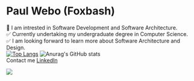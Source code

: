 # Paul Webo (Foxbash)
🔗 I am intrested in Software Development and Software Architecture.<br>
✅ Currently undertaking my undergraduate degree in Computer Science.<br>
✅ I am looking forward to learn more about Software Architecture and Design.<br>
[![Top Langs](https://github-readme-stats.vercel.app/api/top-langs/?username=xi9d&layout=pie&theme=radical)](https://github.com/anuraghazra/github-readme-stats)
![Anurag's GitHub stats](https://github-readme-stats.vercel.app/api?username=xi9d&show_icons=true&theme=radical)
<br>
Contact me
<a href="https://www.linkedin.com/in/paul-webo-910886248/">LinkedIn</a>


[![](https://visitcount.itsvg.in/api?id=paul&label=Views&color=1&icon=1&pretty=false)](https://visitcount.itsvg.in)
